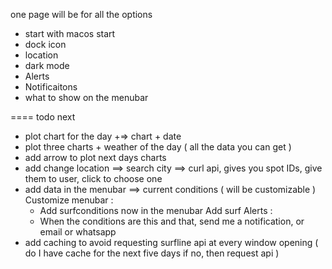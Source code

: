  one page will be for all the options 

 - start with macos start
 - dock icon
 - location
 - dark mode 
 - Alerts
 - Notificaitons
 - what to show on the menubar 

==== todo next

- plot chart for the day +=> chart + date 
- plot three charts + weather of the day ( all the data you can get )
- add arrow to plot next days charts 
- add change location ==> search city ==> curl api, gives you spot IDs, give them to user, click to choose one 
- add data in the menubar ==> current conditions ( will be customizable )
Customize menubar :
  - Add surfconditions now in the menubar 
Add surf Alerts : 
  - When the conditions are this and that, send me a notification, or email or whatsapp 
- add caching to avoid requesting surfline api at every window opening ( do I have cache for the next five days if no, then request api )
